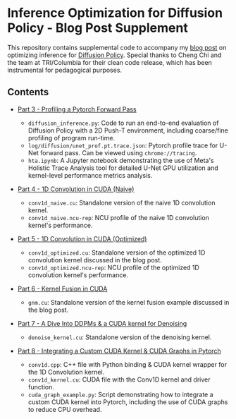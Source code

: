 
# Inference Optimization for Diffusion Policy - Blog Post Supplement

This repository contains supplemental code to accompany my [blog post](https://www.vrushankdes.ai/diffusion-inference-optimization) on optimizing inference for [Diffusion Policy](https://github.com/real-stanford/diffusion_policy). Special thanks to Cheng Chi and the team at TRI/Columbia for their clean code release, which has been instrumental for pedagogical purposes.

## Contents

- [Part 3 - Profiling a Pytorch Forward Pass](https://www.vrushankdes.ai/diffusion-policy-inference-optimization/part-iii---profiling-a-pytorch-forward-pass)
  - `diffusion_inference.py`: Code to run an end-to-end evaluation of Diffusion Policy with a 2D Push-T environment, including coarse/fine profiling of program run-time.
  - `log/diffusion/unet_prof.pt.trace.json`: Pytorch profile trace for U-Net forward pass. Can be viewed using `chrome://tracing`.
  - `hta.ipynb`: A Jupyter notebook demonstrating the use of Meta's Holistic Trace Analysis tool for detailed U-Net GPU utilization and kernel-level performance metrics analysis.

- [Part 4 - 1D Convolution in CUDA (Naive)](https://www.vrushankdes.ai/diffusion-policy-inference-optimization/part-iv---1d-convolution-in-cuda-naive)
  - `conv1d_naive.cu`: Standalone version of the naive 1D convolution kernel.
  - `conv1d_naive.ncu-rep`: NCU profile of the naive 1D convolution kernel's performance.

- [Part 5 - 1D Convolution in CUDA (Optimized)](https://www.vrushankdes.ai/diffusion-policy-inference-optimization/part-v---1d-convolution-in-cuda-optimized)
  - `conv1d_optimized.cu`: Standalone version of the optimized 1D convolution kernel discussed in the blog post.
  - `conv1d_optimized.ncu-rep`: NCU profile of the optimized 1D convolution kernel's performance.

- [Part 6 - Kernel Fusion in CUDA](https://www.vrushankdes.ai/diffusion-policy-inference-optimization/part-vi---kernel-fusion-in-cuda)
  - `gnm.cu`: Standalone version of the kernel fusion example discussed in the blog post.

- [Part 7 - A Dive Into DDPMs & a CUDA kernel for Denoising](https://www.vrushankdes.ai/diffusion-policy-inference-optimization/part-vii---a-dive-into-ddpms-cuda-kernel-for-denoising)
  - `denoise_kernel.cu`: Standalone version of the denoising kernel.

- [Part 8 - Integrating a Custom CUDA Kernel & CUDA Graphs in Pytorch](https://www.vrushankdes.ai/diffusion-policy-inference-optimization/part-viii---integrating-a-custom-cuda-kernel-cuda-graphs-in-pytorch)
  - `conv1d.cpp`: C++ file with Python binding & CUDA kernel wrapper for the 1D Convolution kernel.
  - `conv1d_kernel.cu`: CUDA file with the Conv1D kernel and driver function.
  - `cuda_graph_example.py`: Script demonstrating how to integrate a custom CUDA kernel into Pytorch, including the use of CUDA graphs to reduce CPU overhead.

